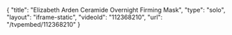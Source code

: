 {
    "title": "Elizabeth Arden Ceramide Overnight Firming Mask",
    "type": "solo",
    "layout": "iframe-static",
    "videoId": "112368210",
    "url": "\/tvpembed\/112368210"
}